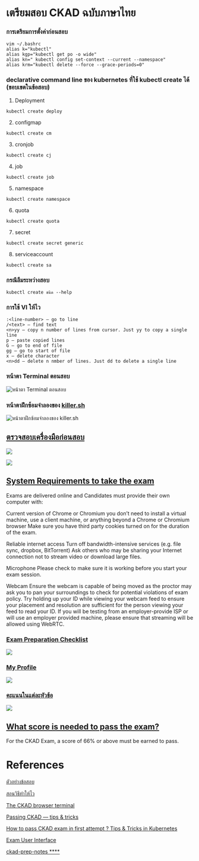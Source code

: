 # เตรียมสอบ CKAD ฉบับภาษาไทย

### การเตรียมการตั้งค่าก่อนสอบ

```
vim ~/.bashrc
alias k="kubectl"
alias kgp="kubectl get po -o wide"
alias kn=" kubectl config set-context --current --namespace"
alias krm="kubectl delete --force --grace-periods=0"
```
### declarative command line ของ kubernetes ที่ใช้ kubectl create ได้ (ขอบเขตในข้อสอบ)
1. Deployment
```
kubectl create deploy 
```
2. configmap
```
kubectl create cm 
```

3. cronjob
```
kubectl create cj
```

4. job
```
kubectl create job
```

5. namespace
```
kubectl create namespace
```

6. quota
```
kubectl create quota
```
7. secret
```
kubectl create secret generic
```
8. serviceaccount
```
kubectl create sa
```

### กรณีลืมระหว่างสอบ
```
kubectl create ขนิด --help
```

### การใช้ VI ให้ไว
```
:<line-number> — go to line
/<text> — find text
<n>yy — copy n number of lines from cursor. Just yy to copy a single line
p — paste copied lines
G — go to end of file
gg — go to start of file
x — delete character
<n>dd — delete n nmber of lines. Just dd to delete a single line
```
### หน้าตา Terminal ตอนสอบ
![หน้าตา Terminal ตอนสอบ](https://gblobscdn.gitbook.com/assets%2F-M1fWjlaqrc5PxRuWkRx%2F-MACIp1sRjCeyzqaACz5%2F-MACPci2XER6SneRwukr%2FLF%20Certification%20Exams%20ExamUI.png?alt=media&token=7c2ae009-8cd4-4d28-ae6f-d2fdcee2feb8)

### หน้าตาฝึกซ้อมจำลองของ [killer.sh](https://killer.sh/login)
![หน้าตาฝึกซ้อมจำลองของ killer.sh](https://miro.medium.com/max/1000/1*lYPcto6TAy2oSh7O2u49_Q.png)


## [ตรวจสอบเครื่องมือก่อนสอบ](https://www.examslocal.com/ScheduleExam/Home/CompatibilityCheck)

![](https://github.com/nitikornchumnankul/ckad/blob/main/resources/Screenshot%202020-10-10%20152928.png)

![](https://github.com/nitikornchumnankul/ckad/blob/main/resources/Screenshot%202020-10-10%20153029.png)

## [System Requirements to take the exam](https://docs.linuxfoundation.org/tc-docs/certification/tips-cka-and-ckad)

Exams are delivered online and Candidates must provide their own computer with:

Current version of Chrome or Chromium
you don’t need to install a virtual machine, use a client machine, or anything beyond a Chrome or Chromium browser
Make sure you have third party cookies turned on for the duration of the exam.

Reliable internet access
Turn off bandwidth-intensive services (e.g. file sync, dropbox, BitTorrent)
Ask others who may be sharing your Internet connection not to stream video or download large files.

Microphone
Please check to make sure it is working before you start your exam session.

Webcam
Ensure the webcam is capable of being moved as the proctor may ask you to pan your surroundings to check for potential violations of exam policy.
Try holding up your ID while viewing your webcam feed to ensure your placement and resolution are sufficient for the person viewing your feed to read your ID.
If you will be testing from an employer-provide ISP or will use an employer provided machine, please ensure that streaming will be allowed using WebRTC.

### [Exam Preparation Checklist](https://docs.linuxfoundation.org/tc-docs/certification/lf-candidate-handbook/exam-preparation-checklist#checklist-items)
![](https://gblobscdn.gitbook.com/assets%2F-M1fWjlaqrc5PxRuWkRx%2F-MABF2cv7lBvbGMGKiqO%2F-MABGlPn5fhdzevUhOP4%2Fexam%20checklist.png?alt=media&token=0d10ac41-3998-4df5-b0cb-b4826b3a8450)

### [My Profile](https://docs.linuxfoundation.org/tc-docs/certification/lf-candidate-handbook/my-profile)
![](https://gblobscdn.gitbook.com/assets%2F-M5QaeeC1mG9VndIpgJe%2F-MCQgtM4-VukLM1tG7xH%2F-MCQmzJ_-hjLYg8SqXXM%2F2.png?alt=media&token=743afd30-84a8-4ee5-9e28-112511c8146f)
### [คะแนนในแต่ละหัวข้อ](https://github.com/cncf/curriculum)
![](https://github.com/nitikornchumnankul/ckad/blob/main/resources/Exam%20Curriculum.png)


## [What score is needed to pass the exam?](https://docs.linuxfoundation.org/tc-docs/certification/faq-cka-ckad-cks)

For the CKAD Exam, a score of 66% or above must be earned to pass.


# References

[ตัวอย่างข้อสอบ](https://www.youtube.com/watch?v=5cgpFWVD8ds)

[สอนวิธีทำให้ไว](https://www.youtube.com/watch?v=dIBX8TQJxW8)

[The CKAD browser terminal](https://codeburst.io/the-ckad-browser-terminal-10fab2e8122e)

[Passing CKAD — tips & tricks](https://medium.com/@afkham_azeez/passing-ckad-tips-tricks-e24712f3e4a4)

[How to pass CKAD exam in first attempt ? Tips & Tricks in Kubernetes](https://medium.com/@nikhilagrawal577/how-to-pass-ckad-exam-in-1st-attempt-tips-tricks-in-k8s-9e14477699ca)

[Exam User Interface](https://docs.linuxfoundation.org/tc-docs/certification/lf-candidate-handbook/exam-user-interface#linux-server-terminal)

[ckad-prep-notes ****](https://github.com/twajr/ckad-prep-notes)
